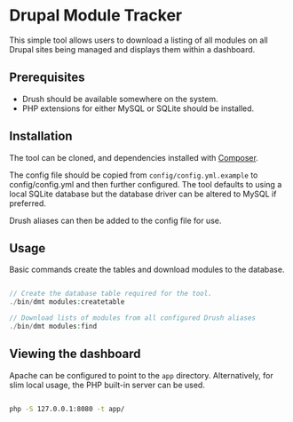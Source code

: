 
Drupal Module Tracker
=

This simple tool allows users to download a listing of all modules on all Drupal sites being managed and displays them within a dashboard.

## Prerequisites

* Drush should be available somewhere on the system.
* PHP extensions for either MySQL or SQLite should be installed.

## Installation

The tool can be cloned, and dependencies installed with [Composer](http://getcomposer.org).

The config file should be copied from `config/config.yml.example` to config/config.yml and then further configured. The tool defaults to using a local SQLite database but the database driver can be altered to MySQL if preferred.

Drush aliases can then be added to the config file for use.

## Usage

Basic commands create the tables and download modules to the database.

```php

// Create the database table required for the tool.
./bin/dmt modules:createtable

// Download lists of modules from all configured Drush aliases
./bin/dmt modules:find

```

## Viewing the dashboard

Apache can be configured to point to the `app` directory. Alternatively, for slim local usage, the PHP built-in server can be used.

```bash

php -S 127.0.0.1:8080 -t app/

```
